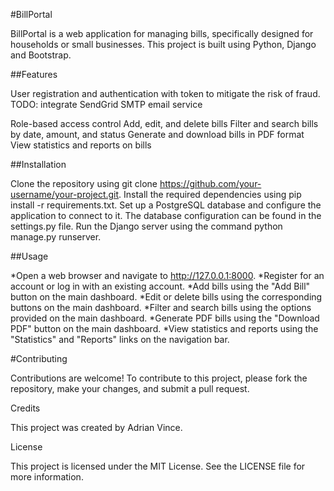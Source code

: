 #BillPortal

BillPortal is a web application for managing bills, specifically designed for households or small businesses. This project is built using Python, Django and Bootstrap.

##Features

User registration and authentication with token to mitigate the risk of fraud.
 TODO: integrate SendGrid SMTP email service

Role-based access control
Add, edit, and delete bills
Filter and search bills by date, amount, and status
Generate and download bills in PDF format
View statistics and reports on bills

##Installation

Clone the repository using git clone https://github.com/your-username/your-project.git.
Install the required dependencies using pip install -r requirements.txt.
Set up a PostgreSQL database and configure the application to connect to it. The database configuration can be found in the settings.py file.
Run the Django server using the command python manage.py runserver.

##Usage

*Open a web browser and navigate to http://127.0.0.1:8000.
*Register for an account or log in with an existing account.
*Add bills using the "Add Bill" button on the main dashboard.
*Edit or delete bills using the corresponding buttons on the main dashboard.
*Filter and search bills using the options provided on the main dashboard.
*Generate PDF bills using the "Download PDF" button on the main dashboard.
*View statistics and reports using the "Statistics" and "Reports" links on the navigation bar.

#Contributing

Contributions are welcome! To contribute to this project, please fork the repository, make your changes, and submit a pull request.

Credits

This project was created by Adrian Vince.

License

This project is licensed under the MIT License. See the LICENSE file for more information.